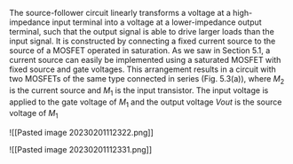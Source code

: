 The source-follower circuit linearly transforms a voltage at a high-impedance input terminal into a voltage at a lower-impedance output terminal, such that the output signal is able to drive larger loads than the input signal. It is constructed by connecting a fixed current source to the source of a MOSFET operated in saturation. As we saw in Section 5.1, a current source can easily be implemented using a saturated MOSFET with fixed source and gate voltages.
This arrangement results in a circuit with two MOSFETs of the same type connected in series (Fig. 5.3(a)), where $M_{2}$ is the current source and $M_{1}$ is the input transistor. The input voltage is applied to the gate voltage of $M_{1}$ and the output voltage $Vout$ is the source voltage of $M_{1}$


![[Pasted image 20230201112322.png]]

![[Pasted image 20230201112331.png]]